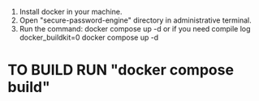 1. Install docker in your machine.
2. Open "secure-password-engine" directory in administrative terminal.
3. Run the command:
    docker compose up -d
  or if you need compile log
    docker_buildkit=0 docker compose up -d


# TO BUILD RUN "docker compose build"